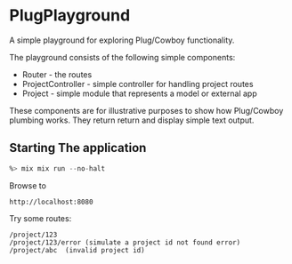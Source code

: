 # PlugPlayground

A simple playground for exploring Plug/Cowboy functionality.

The playground consists of the following simple components:  

  - Router - the routes
  - ProjectController - simple controller for handling project routes
  - Project - simple module that represents a model or external app

These components are for illustrative purposes to show how Plug/Cowboy plumbing works. They return return and display simple text output.

## Starting The application

```elixir
%> mix mix run --no-halt
```

Browse to
 
```
http://localhost:8080
```

Try some routes:

```
/project/123
/project/123/error (simulate a project id not found error)
/project/abc  (invalid project id)
```


